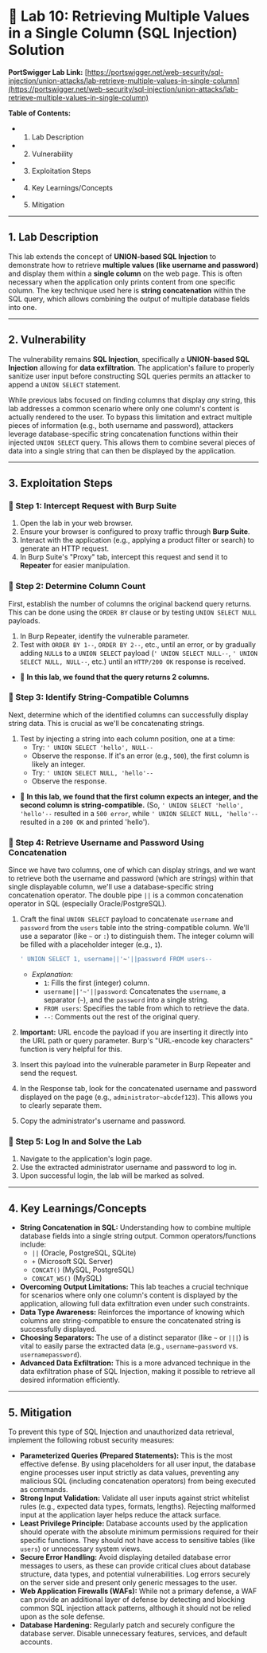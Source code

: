 # 🧪 Lab 10: Retrieving Multiple Values in a Single Column (SQL Injection) Solution

**PortSwigger Lab Link:** [https://portswigger.net/web-security/sql-injection/union-attacks/lab-retrieve-multiple-values-in-single-column](https://portswigger.net/web-security/sql-injection/union-attacks/lab-retrieve-multiple-values-in-single-column)

**Table of Contents:**
* 1. Lab Description
* 2. Vulnerability
* 3. Exploitation Steps
* 4. Key Learnings/Concepts
* 5. Mitigation

---

## 1. Lab Description

This lab extends the concept of **UNION-based SQL Injection** to demonstrate how to retrieve **multiple values (like username and password)** and display them within a **single column** on the web page. This is often necessary when the application only prints content from one specific column. The key technique used here is **string concatenation** within the SQL query, which allows combining the output of multiple database fields into one.

---

## 2. Vulnerability

The vulnerability remains **SQL Injection**, specifically a **UNION-based SQL Injection** allowing for **data exfiltration**. The application's failure to properly sanitize user input before constructing SQL queries permits an attacker to append a `UNION SELECT` statement.

While previous labs focused on finding columns that display *any* string, this lab addresses a common scenario where only one column's content is actually rendered to the user. To bypass this limitation and extract multiple pieces of information (e.g., both username and password), attackers leverage database-specific string concatenation functions within their injected `UNION SELECT` query. This allows them to combine several pieces of data into a single string that can then be displayed by the application.

---

## 3. Exploitation Steps

### 🔹 Step 1: Intercept Request with Burp Suite

1.  Open the lab in your web browser.
2.  Ensure your browser is configured to proxy traffic through **Burp Suite**.
3.  Interact with the application (e.g., applying a product filter or search) to generate an HTTP request.
4.  In Burp Suite's "Proxy" tab, intercept this request and send it to **Repeater** for easier manipulation.

### 🔹 Step 2: Determine Column Count

First, establish the number of columns the original backend query returns. This can be done using the `ORDER BY` clause or by testing `UNION SELECT NULL` payloads.

1.  In Burp Repeater, identify the vulnerable parameter.
2.  Test with `ORDER BY 1--`, `ORDER BY 2--`, etc., until an error, or by gradually adding `NULL`s to a `UNION SELECT` payload (`' UNION SELECT NULL--`, `' UNION SELECT NULL, NULL--`, etc.) until an `HTTP/200 OK` response is received.

* 📌 **In this lab, we found that the query returns 2 columns.**

### 🔹 Step 3: Identify String-Compatible Columns

Next, determine which of the identified columns can successfully display string data. This is crucial as we'll be concatenating strings.

1.  Test by injecting a string into each column position, one at a time:
    * Try: `' UNION SELECT 'hello', NULL--`
    * Observe the response. If it's an error (e.g., `500`), the first column is likely an integer.
    * Try: `' UNION SELECT NULL, 'hello'--`
    * Observe the response.

* 📌 **In this lab, we found that the first column expects an integer, and the second column is string-compatible.** (So, `' UNION SELECT 'hello', 'hello'--` resulted in a `500 error`, while `' UNION SELECT NULL, 'hello'--` resulted in a `200 OK` and printed 'hello').

### 🔹 Step 4: Retrieve Username and Password Using Concatenation

Since we have two columns, one of which can display strings, and we want to retrieve both the username and password (which are strings) within that single displayable column, we'll use a database-specific string concatenation operator. The double pipe `||` is a common concatenation operator in SQL (especially Oracle/PostgreSQL).

1.  Craft the final `UNION SELECT` payload to concatenate `username` and `password` from the `users` table into the string-compatible column. We'll use a separator (like `~` or `:`) to distinguish them. The integer column will be filled with a placeholder integer (e.g., `1`).

    ```sql
    ' UNION SELECT 1, username||'~'||password FROM users--
    ```
    * *Explanation:*
        * `1`: Fills the first (integer) column.
        * `username||'~'||password`: Concatenates the `username`, a separator (`~`), and the `password` into a single string.
        * `FROM users`: Specifies the table from which to retrieve the data.
        * `--`: Comments out the rest of the original query.

2.  **Important:** URL encode the payload if you are inserting it directly into the URL path or query parameter. Burp's "URL-encode key characters" function is very helpful for this.

3.  Insert this payload into the vulnerable parameter in Burp Repeater and send the request.

4.  In the Response tab, look for the concatenated username and password displayed on the page (e.g., `administrator~abcdef123`). This allows you to clearly separate them.

5.  Copy the administrator's username and password.

### 🔹 Step 5: Log In and Solve the Lab

1.  Navigate to the application's login page.
2.  Use the extracted administrator username and password to log in.
3.  Upon successful login, the lab will be marked as solved.

---

## 4. Key Learnings/Concepts

* **String Concatenation in SQL:** Understanding how to combine multiple database fields into a single string output. Common operators/functions include:
    * `||` (Oracle, PostgreSQL, SQLite)
    * `+` (Microsoft SQL Server)
    * `CONCAT()` (MySQL, PostgreSQL)
    * `CONCAT_WS()` (MySQL)
* **Overcoming Output Limitations:** This lab teaches a crucial technique for scenarios where only one column's content is displayed by the application, allowing full data exfiltration even under such constraints.
* **Data Type Awareness:** Reinforces the importance of knowing which columns are string-compatible to ensure the concatenated string is successfully displayed.
* **Choosing Separators:** The use of a distinct separator (like `~` or `|||`) is vital to easily parse the extracted data (e.g., `username~password` vs. `usernamepassword`).
* **Advanced Data Exfiltration:** This is a more advanced technique in the data exfiltration phase of SQL Injection, making it possible to retrieve all desired information efficiently.

---

## 5. Mitigation

To prevent this type of SQL Injection and unauthorized data retrieval, implement the following robust security measures:

* **Parameterized Queries (Prepared Statements):** This is the most effective defense. By using placeholders for all user input, the database engine processes user input strictly as data values, preventing any malicious SQL (including concatenation operators) from being executed as commands.
* **Strong Input Validation:** Validate all user inputs against strict whitelist rules (e.g., expected data types, formats, lengths). Rejecting malformed input at the application layer helps reduce the attack surface.
* **Least Privilege Principle:** Database accounts used by the application should operate with the absolute minimum permissions required for their specific functions. They should not have access to sensitive tables (like `users`) or unnecessary system views.
* **Secure Error Handling:** Avoid displaying detailed database error messages to users, as these can provide critical clues about database structure, data types, and potential vulnerabilities. Log errors securely on the server side and present only generic messages to the user.
* **Web Application Firewalls (WAFs):** While not a primary defense, a WAF can provide an additional layer of defense by detecting and blocking common SQL injection attack patterns, although it should not be relied upon as the sole defense.
* **Database Hardening:** Regularly patch and securely configure the database server. Disable unnecessary features, services, and default accounts.
